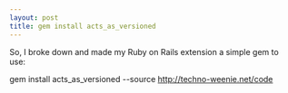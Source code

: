 ```yaml
--- 
layout: post
title: gem install acts_as_versioned
---
```

So, I broke down and made my Ruby on Rails extension a simple gem to use:

gem install acts_as_versioned --source http://techno-weenie.net/code
